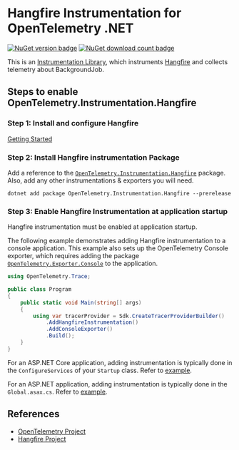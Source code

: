 # Hangfire Instrumentation for OpenTelemetry .NET

[![NuGet version badge](https://img.shields.io/nuget/v/OpenTelemetry.Instrumentation.Hangfire.svg)](https://www.nuget.org/packages/OpenTelemetry.Instrumentation.Hangfire)
[![NuGet download count badge](https://img.shields.io/nuget/dt/OpenTelemetry.Instrumentation.Hangfire.svg)](https://www.nuget.org/packages/OpenTelemetry.Instrumentation.Hangfire)

This is an
[Instrumentation Library](https://github.com/open-telemetry/opentelemetry-specification/blob/main/specification/glossary.md#instrumentation-library),
which instruments
[Hangfire](https://www.nuget.org/packages/Hangfire/)
and collects telemetry about BackgroundJob.

## Steps to enable OpenTelemetry.Instrumentation.Hangfire

### Step 1: Install and configure Hangfire

[Getting Started](https://docs.hangfire.io/en/latest/getting-started/index.html)

### Step 2: Install Hangfire instrumentation Package

Add a reference to the
[`OpenTelemetry.Instrumentation.Hangfire`](https://www.nuget.org/packages/OpenTelemetry.Instrumentation.Hangfire)
package. Also, add any other instrumentations & exporters you will need.

```shell
dotnet add package OpenTelemetry.Instrumentation.Hangfire --prerelease
```

### Step 3: Enable Hangfire Instrumentation at application startup

Hangfire instrumentation must be enabled at application startup.

The following example demonstrates adding Hangfire instrumentation to a
console application. This example also sets up the OpenTelemetry Console
exporter, which requires adding the package
[`OpenTelemetry.Exporter.Console`](https://github.com/open-telemetry/opentelemetry-dotnet/blob/main/src/OpenTelemetry.Exporter.Console/README.md)
to the application.

```csharp
using OpenTelemetry.Trace;

public class Program
{
    public static void Main(string[] args)
    {
        using var tracerProvider = Sdk.CreateTracerProviderBuilder()
            .AddHangfireInstrumentation()
            .AddConsoleExporter()
            .Build();
    }
}
```

For an ASP.NET Core application, adding instrumentation is typically done in
the `ConfigureServices` of your `Startup` class. Refer to [example](https://github.com/open-telemetry/opentelemetry-dotnet/blob/main/examples/AspNetCore/Program.cs).

For an ASP.NET application, adding instrumentation is typically done in the
`Global.asax.cs`. Refer to [example](../../examples/AspNet/Global.asax.cs).

## References

* [OpenTelemetry Project](https://opentelemetry.io/)
* [Hangfire Project](https://www.hangfire.io/)
